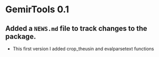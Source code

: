 # GemirTools 0.1

## Added a `NEWS.md` file to track changes to the package.

* This first version I added crop_theusin and evalparsetext functions


